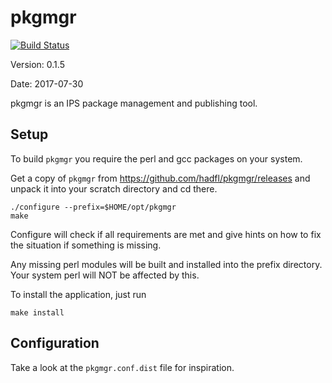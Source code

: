 pkgmgr
=========

[![Build Status](https://travis-ci.org/hadfl/pkgmgr.svg?branch=master)](https://travis-ci.org/hadfl/pkgmgr)

Version: 0.1.5

Date: 2017-07-30

pkgmgr is an IPS package management and publishing tool.

Setup
-----

To build `pkgmgr` you require the perl and gcc packages on your
system.

Get a copy of `pkgmgr` from https://github.com/hadfl/pkgmgr/releases
and unpack it into your scratch directory and cd there.

    ./configure --prefix=$HOME/opt/pkgmgr
    make

Configure will check if all requirements are met and give
hints on how to fix the situation if something is missing.

Any missing perl modules will be built and installed into the prefix
directory. Your system perl will NOT be affected by this.

To install the application, just run

    make install

Configuration
-------------

Take a look at the `pkgmgr.conf.dist` file for inspiration.
